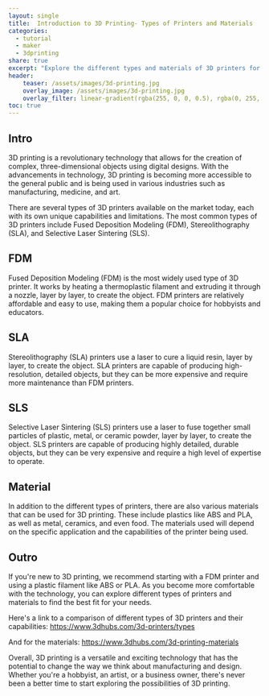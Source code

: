 ```yaml
---
layout: single
title:  Introduction to 3D Printing- Types of Printers and Materials 
categories:
  - tutorial
  - maker
  - 3dprinting
share: true
excerpt: "Explore the different types and materials of 3D printers for beginners"
header:
    teaser: /assets/images/3d-printing.jpg
    overlay_image: /assets/images/3d-printing.jpg
    overlay_filter: linear-gradient(rgba(255, 0, 0, 0.5), rgba(0, 255, 255, 0.5))
toc: true
---
```

## Intro
3D printing is a revolutionary technology that allows for the creation of complex, three-dimensional objects using digital designs. With the advancements in technology, 3D printing is becoming more accessible to the general public and is being used in various industries such as manufacturing, medicine, and art.

There are several types of 3D printers available on the market today, each with its own unique capabilities and limitations. The most common types of 3D printers include Fused Deposition Modeling (FDM), Stereolithography (SLA), and Selective Laser Sintering (SLS).
## FDM
Fused Deposition Modeling (FDM) is the most widely used type of 3D printer. It works by heating a thermoplastic filament and extruding it through a nozzle, layer by layer, to create the object. FDM printers are relatively affordable and easy to use, making them a popular choice for hobbyists and educators.
## SLA
Stereolithography (SLA) printers use a laser to cure a liquid resin, layer by layer, to create the object. SLA printers are capable of producing high-resolution, detailed objects, but they can be more expensive and require more maintenance than FDM printers.
## SLS
Selective Laser Sintering (SLS) printers use a laser to fuse together small particles of plastic, metal, or ceramic powder, layer by layer, to create the object. SLS printers are capable of producing highly detailed, durable objects, but they can be very expensive and require a high level of expertise to operate.
## Material
In addition to the different types of printers, there are also various materials that can be used for 3D printing. These include plastics like ABS and PLA, as well as metal, ceramics, and even food. The materials used will depend on the specific application and the capabilities of the printer being used.

## Outro
If you're new to 3D printing, we recommend starting with a FDM printer and using a plastic filament like ABS or PLA. As you become more comfortable with the technology, you can explore different types of printers and materials to find the best fit for your needs.

Here's a link to a comparison of different types of 3D printers and their capabilities: https://www.3dhubs.com/3d-printers/types

And for the materials: https://www.3dhubs.com/3d-printing-materials

Overall, 3D printing is a versatile and exciting technology that has the potential to change the way we think about manufacturing and design. Whether you're a hobbyist, an artist, or a business owner, there's never been a better time to start exploring the possibilities of 3D printing.